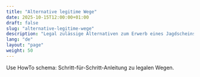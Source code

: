 ```yaml
---
title: "Alternative legitime Wege"
date: 2025-10-15T12:00:00+01:00
draft: false
slug: "alternative-legitime-wege"
description: "Legal zulässige Alternativen zum Erwerb eines Jagdscheins, z. B. Prüfungsvorbereitung, ausländische Anerkennung, Ausnahmeregelungen."
lang: "de"
layout: "page"
weight: 50
---
```


Use HowTo schema: Schritt-für-Schritt-Anleitung zu legalen Wegen.
